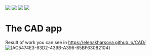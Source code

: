 <img src="https://img.shields.io/badge/HTML-blue"> <img src="https://img.shields.io/badge/CSS-blue">
<img src="https://img.shields.io/badge/JS-red"> <img src="https://img.shields.io/badge/THREE-navy"> 

# The CAD app

Result of work you can see in https://elenakharsova.github.io/CAD/
![{AC5474E3-93D2-439B-A396-65BF63082104}](https://github.com/user-attachments/assets/39791255-681a-48e9-ba44-a51c0ed4a626)
